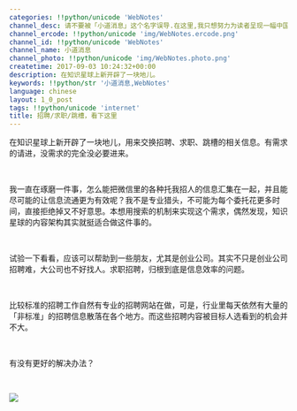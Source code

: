 ```yaml
---
categories: !!python/unicode 'WebNotes'
channel_desc: 请不要被「小道消息」这个名字误导.在这里,我只想努力为读者呈现一幅中国互联网的清明上河图.
channel_ercode: !!python/unicode 'img/WebNotes.ercode.png'
channel_id: !!python/unicode 'WebNotes'
channel_name: 小道消息
channel_photo: !!python/unicode 'img/WebNotes.photo.png'
createtime: 2017-09-03 10:24:32+00:00
description: 在知识星球上新开辟了一块地儿。
keywords: !!python/str '小道消息,WebNotes'
language: chinese
layout: 1_0_post
tags: !!python/unicode 'internet'
title: 招聘/求职/跳槽，看下这里
---
```

<div class="rich_media_content" id="js_content">
<p>
         在知识星球上新开辟了一块地儿，用来交换招聘、求职、跳槽的相关信息。有需求的请进，没需求的完全没必要进来。
        </p>
<p>
<br/>
</p>
<p>
         我一直在琢磨一件事，怎么能把微信里的各种托我招人的信息汇集在一起，并且能尽可能的让信息流通更为有效呢？我不是专业猎头，不可能为每个委托花更多时间，直接拒绝掉又不好意思。本想用搜索的机制来实现这个需求，偶然发现，知识星球的内容架构其实就挺适合做这件事的。
        </p>
<p>
<br/>
</p>
<p>
         试验一下看看，应该可以帮助到一些朋友，尤其是创业公司。其实不只是创业公司招聘难，大公司也不好找人。求职招聘，归根到底是信息效率的问题。
        </p>
<p>
<br/>
</p>
<p>
         比较标准的招聘工作自然有专业的招聘网站在做，可是，行业里每天依然有大量的「非标准」的招聘信息散落在各个地方。而这些招聘内容被目标人选看到的机会并不大。
        </p>
<p>
<br/>
</p>
<p>
         有没有更好的解决办法？
        </p>
<p>
<br/>
</p>
<p>
<img class="" data-ratio="1.4340101522842639" data-s="300,640" data-src="" data-type="jpeg" data-w="1182" src="{{ '/img/ow5rEn8QGlEibccxHaVLyKiaJK9H3YBvia6dsc1rIx296TnEY08Oj0OwdNvoIicEE05mOvO3UXU8Y0gutia9ZakjHTQ.jpeg' | prepend: site.img | replace: '//','/' }}"/>
</p>
<p>
<br/>
</p>
</div>